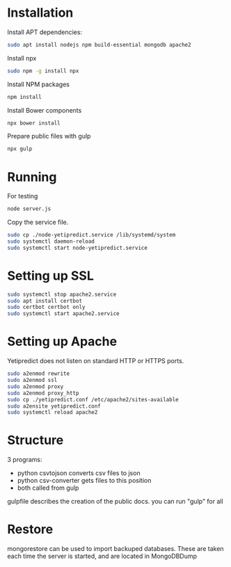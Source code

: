 # InstallationInstall APT dependencies:```bashsudo apt install nodejs npm build-essential mongodb apache2```Install npx```bashsudo npm -g install npx```Install NPM packages```bashnpm install```Install Bower components```bashnpx bower install```Prepare public files with gulp```bashnpx gulp```# RunningFor testing```bashnode server.js```Copy the service file.```bashsudo cp ./node-yetipredict.service /lib/systemd/systemsudo systemctl daemon-reloadsudo systemctl start node-yetipredict.service```# Setting up SSL```bashsudo systemctl stop apache2.servicesudo apt install certbotsudo certbot certbot onlysudo systemctl start apache2.service```# Setting up ApacheYetipredict does not listen on standard HTTP or HTTPS ports.```bashsudo a2enmod rewritesudo a2enmod sslsudo a2enmod proxysudo a2enmod proxy_httpsudo cp ./yetipredict.conf /etc/apache2/sites-availablesudo a2ensite yetipredict.confsudo systemctl reload apache2```# Structure3 programs:+ python csvtojson converts csv files to json+ python csv-converter gets files to this position+ both called from gulpgulpfile describes the creation of the public docs. you can run "gulp" for all# Restoremongorestore can be used to import backuped databases. These are taken each time the server is started, and are located in MongoDBDump